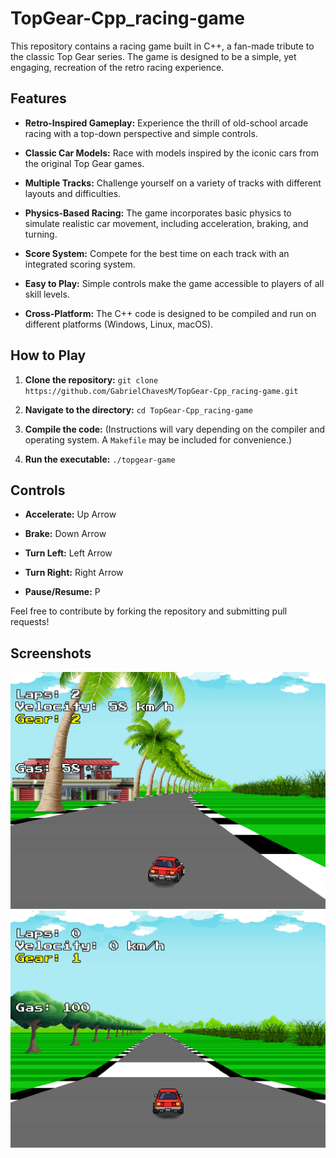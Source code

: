 # TopGear-Cpp_racing-game

This repository contains a racing game built in C++, a fan-made tribute to the classic Top Gear series. The game is designed to be a simple, yet engaging, recreation of the retro racing experience.

## Features

* **Retro-Inspired Gameplay:** Experience the thrill of old-school arcade racing with a top-down perspective and simple controls.

* **Classic Car Models:** Race with models inspired by the iconic cars from the original Top Gear games.

* **Multiple Tracks:** Challenge yourself on a variety of tracks with different layouts and difficulties.

* **Physics-Based Racing:** The game incorporates basic physics to simulate realistic car movement, including acceleration, braking, and turning.

* **Score System:** Compete for the best time on each track with an integrated scoring system.

* **Easy to Play:** Simple controls make the game accessible to players of all skill levels.

* **Cross-Platform:** The C++ code is designed to be compiled and run on different platforms (Windows, Linux, macOS).

## How to Play

1. **Clone the repository:** `git clone https://github.com/GabrielChavesM/TopGear-Cpp_racing-game.git`

2. **Navigate to the directory:** `cd TopGear-Cpp_racing-game`

3. **Compile the code:** (Instructions will vary depending on the compiler and operating system. A `Makefile` may be included for convenience.)

4. **Run the executable:** `./topgear-game`

## Controls

* **Accelerate:** Up Arrow

* **Brake:** Down Arrow

* **Turn Left:** Left Arrow

* **Turn Right:** Right Arrow

* **Pause/Resume:** P

Feel free to contribute by forking the repository and submitting pull requests!

## Screenshots
![Gameplay Screenshot 1](https://github.com/GabrielChavesM/TopGear-Cpp_racing-game/blob/main/TopGear/x64/images/print1.png)
![Gameplay Screenshot 2](https://github.com/GabrielChavesM/TopGear-Cpp_racing-game/blob/main/TopGear/x64/images/print2.PNG)
